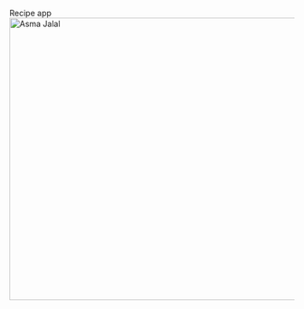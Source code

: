 Recipe app
<img align="right" width="1000" height="500" src="https://github.com/AsmaJalal/RecyclerView/blob/master/recy.gif" alt="Asma Jalal">
